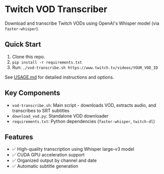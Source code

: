 # Twitch VOD Transcriber

Download and transcribe Twitch VODs using OpenAI's Whisper model (via `faster-whisper`).

## Quick Start
1. Clone this repo.
2. `pip install -r requirements.txt`
3. Run: `./vod-transcribe.sh https://www.twitch.tv/videos/YOUR_VOD_ID`

See [USAGE.md](USAGE.md) for detailed instructions and options.

## Key Components
- `vod-transcribe.sh`: Main script - downloads VOD, extracts audio, and transcribes to SRT subtitles
- `download_vod.py`: Standalone VOD downloader
- `requirements.txt`: Python dependencies (`faster-whisper`, `twitch-dl`)

## Features
- ✅ High-quality transcription using Whisper large-v3 model
- ✅ CUDA GPU acceleration support
- ✅ Organized output by channel and date
- ✅ Automatic subtitle generation
